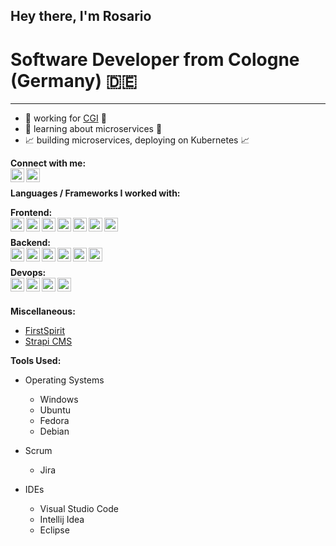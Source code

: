 ## Hey there, I'm Rosario

# Software Developer from Cologne (Germany) :de:
---
* :construction_worker: working for [CGI](https://www.de.cgi.com/de) :construction_worker:
* :bookmark_tabs: learning about microservices :bookmark_tabs:
* :chart_with_upwards_trend: building microservices, deploying on Kubernetes :chart_with_upwards_trend:

**Connect with me:** <br/>
[<img align="left" alt="email" width="22px" src="https://cdn.jsdelivr.net/npm/simple-icons@3/icons/gmail.svg" />](mailto:github-contact@magister-media.de) 
[<img align="left" alt="LinkedIn" width="22px" src="https://cdn.jsdelivr.net/npm/simple-icons@v3/icons/linkedin.svg" />](https://www.linkedin.com/in/rosario-p-91512a199/)
<br>

**Languages / Frameworks I worked with:** <br/>

**Frontend:** <br/>
[<img align="left" alt="HTML" width="22px" src="https://cdn.jsdelivr.net/npm/simple-icons@3/icons/html5.svg" />](https://html.spec.whatwg.org/)
[<img align="left" alt="css" width="22px" src="https://cdn.jsdelivr.net/npm/simple-icons@3/icons/css3.svg" />](https://www.w3.org/Style/CSS/specs.de.html)
[<img align="left" alt="javascript" width="22px" src="https://cdn.jsdelivr.net/npm/simple-icons@3/icons/javascript.svg" />](https://www.ecma-international.org/publications/standards/Ecma-262.htm)
[<img align="left" alt="vue" width="22px" src="https://cdn.jsdelivr.net/npm/simple-icons@3/icons/vue-dot-js.svg" />](https://vuejs.org/)
[<img align="left" alt="nuxt" width="22px" src="https://cdn.jsdelivr.net/npm/simple-icons@3/icons/nuxt-dot-js.svg" />](https://nuxtjs.org/)
[<img align="left" alt="nuxt" width="22px" src="https://design.jboss.org/richfaces/logo/final_logo/richfaces_icon_64px.png" />](https://richfaces.jboss.org/)
[<img align="left" alt="nuxt" width="22px" src="https://www.thymeleaf.org/images/thymeleaf.png" />](https://www.thymeleaf.org/)
<br/>

**Backend:**<br/>
[<img align="left" alt="java" width="22px" src="https://cdn.jsdelivr.net/npm/simple-icons@3/icons/java.svg" />](https://www.java.com)
[<img align="left" alt="spring" width="22px" src="https://cdn.jsdelivr.net/npm/simple-icons@3/icons/spring.svg" />](https://spring.io/)
[<img align="left" alt="Micro Profile" width="22px" src="https://avatars.githubusercontent.com/u/19935375?s=200&v=4" />](https://projects.eclipse.org/projects/technology.microprofile)
[<img align="left" alt="Micro Profile" width="22px" src="https://agoncal.files.wordpress.com/2014/05/java_ee_logo_vert_v2.png" />](https://jakarta.ee/)
[<img align="left" alt="nuxt" width="22px" src="https://design.jboss.org/richfaces/logo/final_logo/richfaces_icon_64px.png" />](https://richfaces.jboss.org/)
[<img align="left" alt="mysql" width="22px" src="https://cdn.jsdelivr.net/npm/simple-icons@3/icons/mysql.svg" />](https://www.mysql.com/de/)
<br/>

**Devops:**<br/>
[<img align="left" alt="git" width="22px" src="https://cdn.jsdelivr.net/npm/simple-icons@3/icons/git.svg" />](https://git-scm.com/)
[<img align="left" alt="linux" width="22px" src="https://cdn.jsdelivr.net/npm/simple-icons@3/icons/linux.svg" />](https://www.linux.org/)
[<img align="left" alt="windows" width="22px" src="https://cdn.jsdelivr.net/npm/simple-icons@3/icons/windows.svg" />](https://www.microsoft.com/de-de/windows-server)
[<img align="left" alt="docker" width="22px" src="https://cdn.jsdelivr.net/npm/simple-icons@3/icons/docker.svg" />](https://www.docker.com/)

<br/>

**Miscellaneous:**
* [FirstSpirit](https://www.e-spirit.com/de/startseite/)
* [Strapi CMS](https://strapi.io/)

**Tools Used:**
* Operating Systems
  * Windows
  * Ubuntu
  * Fedora
  * Debian

* Scrum
  * Jira

* IDEs
  * Visual Studio Code
  * Intellij Idea
  * Eclipse
